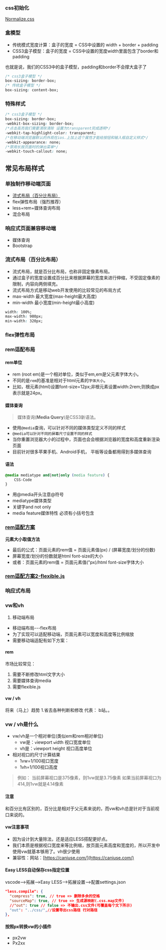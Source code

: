 ### css初始化

[Normalize.css](http://necolas.github.io/normalize.css/)

### 盒模型

- 传统模式宽度计算：盒子的宽度 = CSS中设置的 width + border + padding
- CSS3盒子模型：盒子的宽度 = CSS中设置的宽度width里面包含了border和padding

也就是说，我们的CSS3中的盒子模型，padding和border不会撑大盒子了

```css
/* css3盒子模型 */
box-sizing: border-box;
/* 传统盒子模型 */
box-sizing: content-box;
```

### 特殊样式

```css
/* css3盒子模型 */
box-sizing: border-box;
-webkit-box-sizing: border-box;
/*点击高亮我们需要清除清除 设置为transparent完成透明*/
-webkit-tap-highlight-color: transparent;
/*在移动端浏览器默认的外观在ios.上加上这个属性才能给按钮和输入框自定义样式*/
-webkit-appearance: none;
/*禁用长按页面时的弹出菜单*/
-webkit-touch-callout: none;
```

## 常见布局样式

### 单独制作移动端页面

- [流式布局（百分比布局）](移动端布局/JDH5/index.html)
- flex弹性布局（强烈推荐）
- less+rem+媒体查询布局
- 混合布局

### 响应式页面兼容移动端

- 媒体查询
- Bootstrap

### 流式布局（百分比布局）

- 流式布局，就是百分比布局，也称非固定像素布局。
- 通过盒子的宽度设置成百分比来根据屏幕的宽度来进行伸缩，不受固定像素的限制，内容向两侧填充。
- 流式布局方式是移动web开发使用的比较常见的布局方式
- max-width 最大宽度(max-height最大高度)
- min-width 最小宽度(min-height最小高度)

```css
width: 100%;
max-width: 980px;
min-width: 320px;
```

### flex弹性布局

### rem适配布局

#### rem单位

- rem (root em)是一个相对单位，类似于em,em是父元素字体大小。
- 不同的是`rem`的基准是相对于html元素的`字体大小`。
- 比如，根元素(html)设置font-size=12px;非根元素设置width:2rem;则换成px表示就是24px。

#### 媒体查询

> 媒体查询(**Media Query**)是CSS3新语法。

- 使用`@media`查询，可以针对不同的媒体类型定义不同的样式
- `@media可以针对不同的屏幕尺寸设置不同的样式`
- 当你重置浏览器大小的过程中，页面也会会根据浏览器的宽度和高度重新渲染页面
- 目前针对很多苹果手机、Android手机， 平板等设备都用得到多媒体查询

#### 语法
```css
@media mediatype and|not|only (media feature) {
    CSS-Code
}
```
- 用@media开头注意@符号
- mediatype媒体类型
- 关键字and not only
- media feature媒体特性 必须有小括号包含

### [rem适配方案](rem布局/suningH5/index.html)

**元素大小取值方法**

- 最后的公式：页面元素的rem值 = 页面元素值(px) / (屏幕宽度/划分的份数)
- 屏幕宽度/划分的份数就是html font-size的大小
- 或者：页面元素的rem值 = 页面元素值("px)/html font-size字体大小

### [rem适配方案2-flexible.js](rem布局/suningflexible/index.html)

### 响应式布局


### vw和vh

1. 移动端布局
- 移动端布局---flex布局
- 为了实现可以适配移动端，页面元素可以宽度和高度等比例缩放
- 需要移动端适配有如下方案：

#### rem

市场比较常见：

1. 需要不断修改html文字大小
2. 需要媒体查询media
3. 需要flexible.js

#### vw / vh

将来（马上）趋势
1.省去各种判断和修改
代表：
b站。。

### vw / vh是什么

- vw/vh是一个相对单位(类似em和rem相对单位)
  - vw是：`v`iewport `w`idth 视口宽度单位
  - vh是：`v`iewport `h`eight 视口高度单位
- 相对视口的尺寸计算结果
  - 1vw=1/100视口宽度
  - 1vh=1/100视口高度

> 例如：
> 当前屏幕视口是375像素，则1vw就是3.75像素 如果当前屏幕视口为414,则1vw就是4.14像素

#### 注意

和百分比有区别的，百分比是相对于父元素来说的，而vw和vh总是针对于当前视口来说的。


#### vw注意事项

- 因为设计到大量除法，还是适应LESS搭配更好点。
- 我们本质是根据视口宽度来等比例缩，放页面元素高度和宽度的，所以开发中使用vw就基本够用了。vh很少使用
- 兼容性：网站：[https://caniuse.com/](https://caniuse.com/)

#### Easy LESS自动保存css指定位置

vscode-->拓展-->Easy LESS-->拓展设置-->配置settings.json

```json
"less.compile": {
  "compress": true, // true => 删除多余的空格
  "sourceMap": true, // true => 生成源映射(.css.map文件)
  //"out": true // false => 不输出.css文件(可覆盖每个文下所示)
  "out": "../css/",//设置导出css路径 行对路径
},
```

#### 按照px转换vw的小插件

- px2vw
- Px2xx
